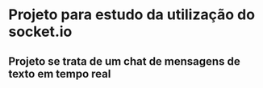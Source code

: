 # Projeto para estudo da utilização do socket.io

## Projeto se trata de um chat de mensagens de texto em tempo real
